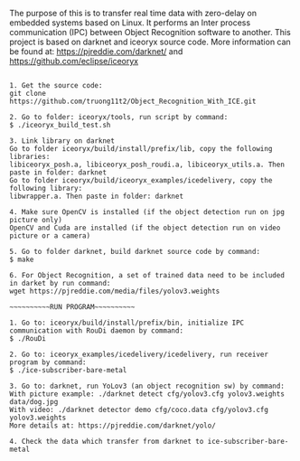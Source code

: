 The purpose of this is to transfer real time data with zero-delay on embedded systems based on Linux.
It performs an Inter process communication (IPC) between Object Recognition software to another.
This project is based on darknet and iceoryx source code.
More information can be found at: https://pjreddie.com/darknet/ and https://github.com/eclipse/iceoryx
 
~~~~~~~~~~BUILD SOURCE CODE AND SET UP ENVIRONMENT~~~~~~~~~~

1. Get the source code:
git clone https://github.com/truong11t2/Object_Recognition_With_ICE.git

2. Go to folder: iceoryx/tools, run script by command:
$ ./iceoryx_build_test.sh

3. Link library on darknet
Go to folder iceoryx/build/install/prefix/lib, copy the following libraries:
libiceoryx_posh.a, libiceoryx_posh_roudi.a, libiceoryx_utils.a. Then paste in folder: darknet
Go to folder iceoryx/build/iceoryx_examples/icedelivery, copy the following library:
libwrapper.a. Then paste in folder: darknet

4. Make sure OpenCV is installed (if the object detection run on jpg picture only)
OpenCV and Cuda are installed (if the object detection run on video picture or a camera)

5. Go to folder darknet, build darknet source code by command:
$ make

6. For Object Recognition, a set of trained data need to be included in darket by run command:
wget https://pjreddie.com/media/files/yolov3.weights

~~~~~~~~~~RUN PROGRAM~~~~~~~~~~

1. Go to: iceoryx/build/install/prefix/bin, initialize IPC communication with RouDi daemon by command:
$ ./RouDi

2. Go to: iceoryx_examples/icedelivery/icedelivery, run receiver program by command:
$ ./ice-subscriber-bare-metal

3. Go to: darknet, run YoLov3 (an object recognition sw) by command:
With picture example: ./darknet detect cfg/yolov3.cfg yolov3.weights data/dog.jpg
With video: ./darknet detector demo cfg/coco.data cfg/yolov3.cfg yolov3.weights
More details at: https://pjreddie.com/darknet/yolo/

4. Check the data which transfer from darknet to ice-subscriber-bare-metal
